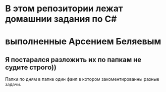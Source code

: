 # В этом репозитории лежат домашнии задания по С# 
# выполненные Арсением Беляевым

## Я постарался разложить их по папкам не судите строго))

Папки по дням в папке один фаил в котором закоментированны разные задачи.

